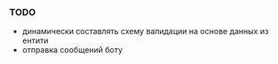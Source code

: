 ### TODO
 
 <!-- - маппинги в свич-кейс -->
 <!-- - разобраться с появлением ошибок при сабмите -->
 - динамически составлять схему валидации на основе данных из ентити
 - отправка сообщений боту
